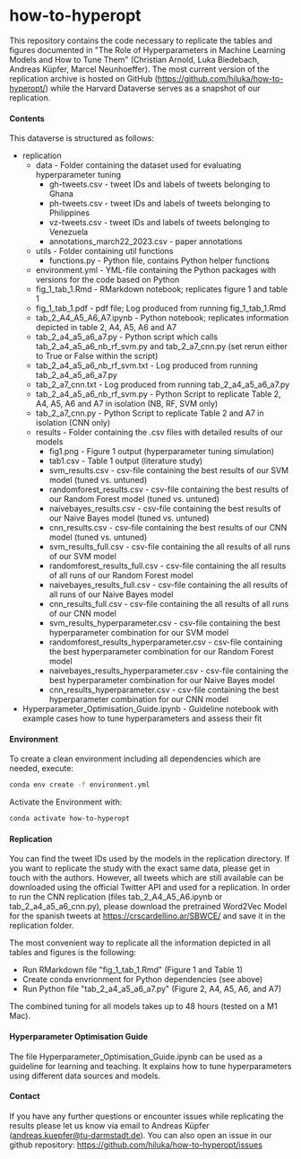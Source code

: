 # how-to-hyperopt

This repository contains the code necessary to replicate the tables and figures documented in "The Role of Hyperparameters in Machine Learning Models and How to Tune Them" (Christian Arnold, Luka Biedebach, Andreas Küpfer, Marcel Neunhoeffer). The most current version of the replication archive is hosted on GitHub (https://github.com/hiluka/how-to-hyperopt/) while the Harvard Dataverse serves as a snapshot of our replication.

#### Contents

This dataverse is structured as follows:
- replication
	- data - Folder containing the dataset used for evaluating hyperparameter tuning
		- gh-tweets.csv - tweet IDs and labels of tweets belonging to Ghana
		- ph-tweets.csv - tweet IDs and labels of tweets belonging to Philippines
		- vz-tweets.csv - tweet IDs and labels of tweets belonging to Venezuela
		- annotations_march22_2023.csv - paper annotations
	- utils - Folder containing util functions
		- functions.py - Python file, contains Python helper functions
	- environment.yml - YML-file containing the Python packages with versions for the code based on Python 
	- fig_1_tab_1.Rmd - RMarkdown notebook; replicates figure 1 and table 1
	- fig_1_tab_1.pdf - pdf file; Log produced from running fig_1_tab_1.Rmd
	- tab_2_A4_A5_A6_A7.ipynb - Python notebook; replicates information depicted in table 2, A4, A5, A6 and A7
	- tab_2_a4_a5_a6_a7.py - Python script which calls tab_2_a4_a5_a6_nb_rf_svm.py and tab_2_a7_cnn.py (set rerun either to True or False within the script)
	- tab_2_a4_a5_a6_nb_rf_svm.txt - Log produced from running tab_2_a4_a5_a6_a7.py
	- tab_2_a7_cnn.txt - Log produced from running tab_2_a4_a5_a6_a7.py
	- tab_2_a4_a5_a6_nb_rf_svm.py - Python Script to replicate Table 2, A4, A5, A6 and A7 in isolation (NB, RF, SVM only)
	- tab_2_a7_cnn.py - Python Script to replicate Table 2 and A7 in isolation (CNN only)
	- results - Folder containing the .csv files with detailed results of our models
		- fig1.png - Figure 1 output (hyperparameter tuning simulation)
		- tab1.csv - Table 1 output (literature study)
		- svm_results.csv - csv-file containing the best results of our SVM model (tuned vs. untuned)
		- randomforest_results.csv - csv-file containing the best results of our Random Forest model (tuned vs. untuned)
		- naivebayes_results.csv - csv-file containing the best results of our Naive Bayes model (tuned vs. untuned)
		- cnn_results.csv - csv-file containing the best results of our CNN model (tuned vs. untuned)
		- svm_results_full.csv - csv-file containing the all results of all runs of our SVM model
		- randomforest_results_full.csv - csv-file containing the all results of all runs of our Random Forest model
		- naivebayes_results_full.csv - csv-file containing the all results of all runs of our Naive Bayes model
		- cnn_results_full.csv - csv-file containing the all results of all runs of our CNN model
		- svm_results_hyperparameter.csv - csv-file containing the best hyperparameter combination for our SVM model
		- randomforest_results_hyperparameter.csv - csv-file containing the best hyperparameter combination for our Random Forest model
		- naivebayes_results_hyperparameter.csv - csv-file containing the best hyperparameter combination for our Naive Bayes model
		- cnn_results_hyperparameter.csv - csv-file containing the best hyperparameter combination for our CNN model
- Hyperparameter_Optimisation_Guide.ipynb - Guideline notebook with example cases how to tune hyperparameters and assess their fit

#### Environment

To create a clean environment including all dependencies which are needed, execute:

```bash
conda env create -f environment.yml
```

Activate the Environment with:

```bash
conda activate how-to-hyperopt
```

#### Replication

You can find the tweet IDs used by the models in the replication directory. If you want to replicate the study with the exact same data, please get in touch with the authors. However, all tweets which are still available can be downloaded using the official Twitter API and used for a replication.
In order to run the CNN replication (files tab_2_A4_A5_A6.ipynb or tab_2_a4_a5_a6_cnn.py), please download the pretrained Word2Vec Model for the spanish tweets at https://crscardellino.ar/SBWCE/ and save it in the replication folder.

The most convenient way to replicate all the information depicted in all tables and figures is the following:
- Run RMarkdown file "fig_1_tab_1.Rmd" (Figure 1 and Table 1)
- Create conda envrionment for Python dependencies (see above)
- Run Python file "tab_2_a4_a5_a6_a7.py" (Figure 2, A4, A5, A6, and A7)

The combined tuning for all models takes up to 48 hours (tested on a M1 Mac).

#### Hyperparameter Optimisation Guide

The file Hyperparameter_Optimisation_Guide.ipynb can be used as a guideline for learning and teaching. It explains how to tune hyperparameters using different data sources and models.

#### Contact

If you have any further questions or encounter issues while replicating the results please let us know via email to Andreas Küpfer (andreas.kuepfer@tu-darmstadt.de). You can also open an issue in our github repository: <https://github.com/hiluka/how-to-hyperopt/issues>